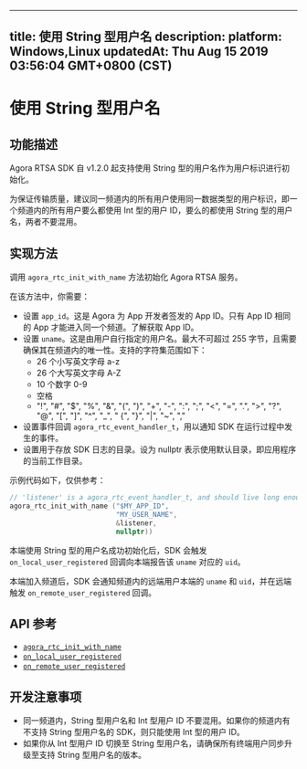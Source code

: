 
---
title: 使用 String 型用户名
description: 
platform: Windows,Linux
updatedAt: Thu Aug 15 2019 03:56:04 GMT+0800 (CST)
---
# 使用 String 型用户名
## 功能描述
Agora RTSA SDK 自 v1.2.0 起支持使用 String 型的用户名作为用户标识进行初始化。

为保证传输质量，建议同一频道内的所有用户使用同一数据类型的用户标识，即一个频道内的所有用户要么都使用 Int 型的用户 ID，要么的都使用 String 型的用户名，两者不要混用。

## 实现方法
调用 `agora_rtc_init_with_name` 方法初始化 Agora RTSA 服务。

在该方法中，你需要：

- 设置 `app_id`。这是 Agora 为 App 开发者签发的 App ID。只有 App ID 相同的 App 才能进入同一个频道。了解获取 App ID。
- 设置 `uname`。这是由用户自行指定的用户名。最大不可超过 255 字节，且需要确保其在频道内的唯一性。支持的字符集范围如下：
	- 26 个小写英文字母 a-z
	- 26 个大写英文字母 A-Z
	- 10 个数字 0-9
	- 空格
	- "!", "#", "$", "%", "&", "(", ")", "+", "-", ":", ";", "<", "=", ".", ">", "?", "@", "[", "]", "^", "_", " {", "}", "|", "~", ","
- 设置事件回调 `agora_rtc_event_handler_t`，用以通知 SDK 在运行过程中发生的事件。
- 设置用于存放 SDK 日志的目录。设为 nullptr 表示使用默认目录，即应用程序的当前工作目录。

示例代码如下，仅供参考：
~~~ c++
// 'listener' is a agora_rtc_event_handler_t, and should live long enough.
agora_rtc_init_with_name ("$MY_APP_ID",
                          "MY_USER_NAME",
                          &listener,
                          nullptr))
~~~

本端使用 String 型的用户名成功初始化后，SDK 会触发 `on_local_user_registered` 回调向本端报告该 `uname` 对应的 `uid`。

本端加入频道后，SDK 会通知频道内的远端用户本端的 `uname` 和 `uid`，并在远端触发 `on_remote_user_registered` 回调。

## API 参考
- [`agora_rtc_init_with_name`](https://docs.agora.io/cn/RTSA/API%20Reference/rtsa_c/agora__rtc__api_8h.html#aab3adc0a6275453bbfe4ee9827a6ff88)
- [`on_local_user_registered`](https://docs.agora.io/cn/RTSA/API%20Reference/rtsa_c/structagora__rtc__event__handler__t.html#a96f899b78b34a3ef989bc094cd6327e9)
- [`on_remote_user_registered`](https://docs.agora.io/cn/RTSA/API%20Reference/rtsa_c/structagora__rtc__event__handler__t.html#a631f8f2d7c71a54bbb1825dc5b386eba)

## 开发注意事项
- 同一频道内，String 型用户名和 Int 型用户 ID 不要混用。如果你的频道内有不支持 String 型用户名的 SDK，则只能使用 Int 型的用户 ID。
- 如果你从 Int 型用户 ID 切换至 String 型用户名，请确保所有终端用户同步升级至支持 String 型用户名的版本。

